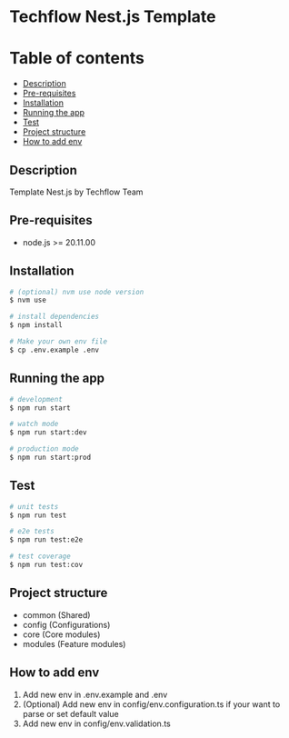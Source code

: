 # Techflow Nest.js Template

# Table of contents

- [Description](#description)
- [Pre-requisites](#pre-requisites)
- [Installation](#installation)
- [Running the app](#running-the-app)
- [Test](#test)
- [Project structure](#project-structure)
- [How to add env](#how-to-add-env)

## Description

Template Nest.js by Techflow Team

## Pre-requisites

- node.js >= 20.11.00

## Installation

```bash
# (optional) nvm use node version
$ nvm use

# install dependencies
$ npm install

# Make your own env file
$ cp .env.example .env
```

## Running the app

```bash
# development
$ npm run start

# watch mode
$ npm run start:dev

# production mode
$ npm run start:prod
```

## Test

```bash
# unit tests
$ npm run test

# e2e tests
$ npm run test:e2e

# test coverage
$ npm run test:cov
```

## Project structure

- common (Shared)
- config (Configurations)
- core (Core modules)
- modules (Feature modules)

## How to add env

1. Add new env in .env.example and .env
2. (Optional) Add new env in config/env.configuration.ts if your want to parse or set default value
3. Add new env in config/env.validation.ts
